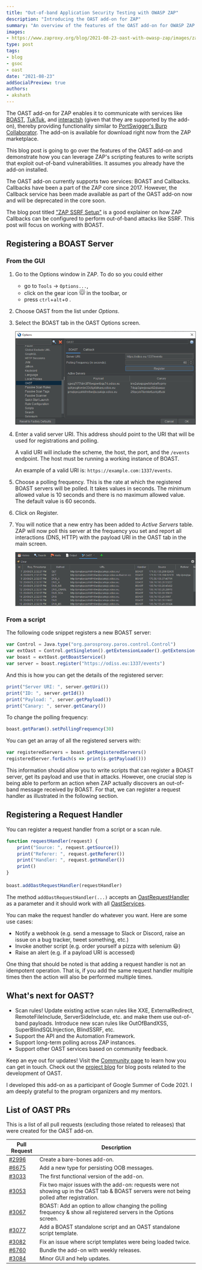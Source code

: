 ```yaml
---
title: "Out-of-band Application Security Testing with OWASP ZAP"
description: "Introducing the OAST add-on for ZAP"
summary: "An overview of the features of the OAST add-on for OWASP ZAP. This add-on allows you to discover out-of-band vulnerabilities like SSRF."
images:
- https://www.zaproxy.org/blog/2021-08-23-oast-with-owasp-zap/images/zap-oast-graphic.png
type: post
tags:
- blog
- gsoc
- oast
date: "2021-08-23"
addSocialPreview: true
authors:
- akshath
---
```


The OAST add-on for ZAP enables it to communicate with services like [BOAST](https://github.com/marcoagner/boast), [TukTuk](https://github.com/ArturSS7/TukTuk), and [interactsh](https://github.com/projectdiscovery/interactsh) (given that they are supported by the add-on), thereby providing functionality similar to [PortSwigger's Burp Collaborator](https://portswigger.net/burp/documentation/collaborator). The add-on is available for download right now from the ZAP marketplace.

This blog post is going to go over the features of the OAST add-on and demonstrate how you can leverage ZAP's scripting features to write scripts that exploit out-of-band vulnerabilities. It assumes you already have the add-on installed.

The OAST add-on currently supports two services: BOAST and Callbacks. Callbacks have been a part of the ZAP core since 2017. However, the Callback service has been made available as part of the OAST add-on now and will be deprecated in the core soon. 

The blog post titled ["ZAP SSRF Setup"](/blog/2020-03-09-zap-ssrf-setup/) is a good explainer on how ZAP Callbacks can be configured to perform out-of-band attacks like SSRF. This post will focus on working with BOAST.

## Registering a BOAST Server
### From the GUI
1. Go to the Options window in ZAP. To do so you could either
    - go to `Tools` &rarr; `Options...`, 
    - click on the gear icon ![Gear Icon](images/zap-gear-icon.png) in the toolbar, or 
    - press `ctrl`+`alt`+`O` .
1. Choose OAST from the list under *Options*.
1. Select the BOAST tab in the OAST Options screen.

    ![The OAST Options Screen](images/zap-oast-options.png)

1. Enter a valid server URI. This address should point to the URI that will be used for registrations and polling.

    A valid URI will include the scheme, the host, the port, and the `/events` endpoint. The host must be running a working instance of BOAST.

    An example of a valid URI is: `https://example.com:1337/events`.
1.  Choose a polling frequency. This is the rate at which the registered BOAST servers will be polled. It takes values in seconds. The minimum allowed value is 10 seconds and there is no maximum allowed value. The default value is 60 seconds.
1. Click on Register. 
1. You will notice that a new entry has been added to *Active Servers* table. ZAP will now poll this server at the frequency you set and report all interactions (DNS, HTTP) with the payload URI in the OAST tab in the main screen.

    ![The OAST Tab](images/zap-oast-tab.png)

### From a script
The following code snippet registers a new BOAST server:
```js
var Control = Java.type("org.parosproxy.paros.control.Control")
var extOast = Control.getSingleton().getExtensionLoader().getExtension("ExtensionOast")
var boast = extOast.getBoastService()
var server = boast.register("https://odiss.eu:1337/events")
```

And this is how you can get the details of the registered server:
```js
print("Server URI: ", server.getUri())
print("ID: ", server.getId())
print("Payload: ", server.getPayload())
print("Canary: ", server.getCanary())
```

To change the polling frequency:
```js
boast.getParam().setPollingFrequency(30)
```

You can get an array of all the registered servers with:
```js
var registeredServers = boast.getRegisteredServers()
registeredServer.forEach(s => print(s.getPayload()))
```

This information should allow you to write scripts that can register a BOAST server, get its payload and use that in attacks. However, one crucial step is being able to perform an action when ZAP actually discovers an out-of-band message received by BOAST. For that, we can register a request handler as illustrated in the following section.

## Registering a Request Handler
You can register a request handler from a script or a scan rule.
```js
function requestHandler(request) {
    print("Source: ", request.getSource())
    print("Referer: ", request.getReferer())
    print("Handler: ", request.getHandler())
    print()
}

boast.addOastRequestHandler(requestHandler)
```

The method `addOastRequestHandler(...)` accepts an [OastRequestHandler](https://github.com/zaproxy/zap-extensions/blob/5e5f01d822e3a563336589f339adfedb647d0235/addOns/oast/src/main/java/org/zaproxy/addon/oast/OastRequestHandler.java) as a parameter and it should work with all [OastServices](https://github.com/zaproxy/zap-extensions/blob/5e5f01d822e3a563336589f339adfedb647d0235/addOns/oast/src/main/java/org/zaproxy/addon/oast/OastService.java).

You can make the request handler do whatever you want. Here are some use cases:
- Notify a webhook (e.g. send a message to Slack or Discord, raise an issue on a bug tracker, tweet something, etc.)
- Invoke another script (e.g. order yourself a pizza with selenium 😃)
- Raise an alert (e.g. if a payload URI is accessed)

One thing that should be noted is that adding a request handler is not an idempotent operation. That is, if you add the same request handler multiple times then the action will also be performed multiple times.

## What's next for OAST?
- Scan rules! Update existing active scan rules like XXE, ExternalRedirect, RemoteFileInclude, ServerSideInclude, etc. and make them use out-of-band payloads. Introduce new scan rules like OutOfBandXSS, SuperBlindSQLInjection, BlindSSRF, etc.
- Support the API and the Automation Framework.
- Support long-term polling across ZAP instances.
- Support other OAST services based on community feedback.

Keep an eye out for updates! Visit the [Community page](https://www.zaproxy.org/community/) to learn how you can get in touch. Check out the [project blog](https://ricekot.com/projects/zap-oast/) for blog posts related to the development of OAST.

I developed this add-on as a participant of Google Summer of Code 2021. I am deeply grateful to the program organizers and my mentors.

## List of OAST PRs

This is a list of all pull requests (excluding those related to releases) that were created for the OAST add-on.

|Pull Request|Description|
|---|---|
|[#2996](https://github.com/zaproxy/zap-extensions/pull/2996)|Create a bare-bones add-on.|
|[#6675](https://github.com/zaproxy/zaproxy/pull/6675)|Add a new type for persisting OOB messages.|
|[#3033](https://github.com/zaproxy/zap-extensions/pull/3033)|The first functional version of the add-on.|
|[#3053](https://github.com/zaproxy/zap-extensions/pull/3053)|Fix two major issues with the add-on: requests were not showing up in the OAST tab & BOAST servers were not being polled after registration.|
|[#3067](https://github.com/zaproxy/zap-extensions/pull/3067)|BOAST: Add an option to allow changing the polling frequency & show all registered servers in the Options screen.|
|[#3077](https://github.com/zaproxy/zap-extensions/pull/3077)|Add a BOAST standalone script and an OAST standalone script template.|
|[#3082](https://github.com/zaproxy/zap-extensions/pull/3082)|Fix an issue where script templates were being loaded twice.|
|[#6760](https://github.com/zaproxy/zaproxy/pull/6760)|Bundle the add-on with weekly releases.|
|[#3084](https://github.com/zaproxy/zap-extensions/pull/3084)|Minor GUI and help updates.|
